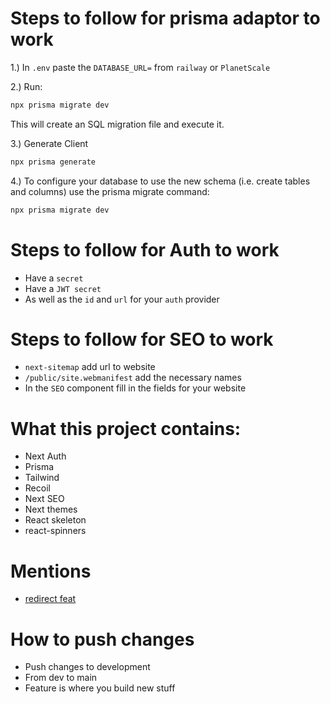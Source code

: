 # Steps to follow for prisma adaptor to work

1.) In `.env` paste the `DATABASE_URL=` from `railway` or `PlanetScale`

2.) Run:

```bash
npx prisma migrate dev
```

This will create an SQL migration file and execute it.

3.) Generate Client

```bash
npx prisma generate
```

4.) To configure your database to use the new schema (i.e. create tables and columns) use the prisma migrate command:

```bash
npx prisma migrate dev
```

# Steps to follow for Auth to work

- Have a `secret`
- Have a `JWT secret`
- As well as the `id` and `url` for your `auth` provider

# Steps to follow for SEO to work

- `next-sitemap` add url to website
- `/public/site.webmanifest` add the necessary names
- In the `SEO` component fill in the fields for your website

# What this project contains:

- Next Auth
- Prisma
- Tailwind
- Recoil
- Next SEO
- Next themes
- React skeleton
- react-spinners

# Mentions

- [redirect feat](https://www.youtube.com/watch?v=VP-RCddbjrc)

# How to push changes

- Push changes to development
- From dev to main
- Feature is where you build new stuff
